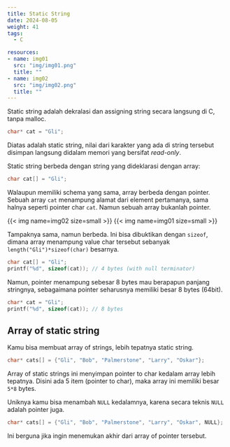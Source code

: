 ```yaml
---
title: Static String
date: 2024-08-05
weight: 41
tags:
  - C

resources:
- name: img01
  src: "img/img01.png"
  title: ""
- name: img02
  src: "img/img02.png"
  title: ""
---
```


Static string adalah dekralasi dan assigning string secara langsung di C, tanpa malloc.

```c
char* cat = "Gli";
```

Diatas adalah static string, nilai dari karakter yang ada di string tersebut disimpan langsung didalam memori yang bersifat *read-only*.

Static string berbeda dengan string yang dideklarasi dengan array:
```c
char cat[] = "Gli";
```

Walaupun memiliki schema yang sama, array berbeda dengan pointer. Sebuah array `cat` menampung alamat dari element pertamanya, sama halnya seperti pointer char `cat`. Namun sebuah array bukanlah pointer.

{{< img name=img02 size=small >}}
{{< img name=img01 size=small >}}

Tampaknya sama, namun berbeda. Ini bisa dibuktikan dengan `sizeof`, dimana array menampung value char tersebut sebanyak `length("Gli")*sizeof(char)` besarnya.

```c
char cat[] = "Gli";
printf("%d", sizeof(cat)); // 4 bytes (with null terminator)
```

Namun, pointer menampung sebesar 8 bytes mau berapapun panjang stringnya, sebagaimana pointer seharusnya memiliki besar 8 bytes (64bit).

```c
char* cat = "Gli";
printf("%d", sizeof(cat)); // 8 bytes
```

## Array of static string

Kamu bisa membuat array of strings, lebih tepatnya static string.

```c
char* cats[] = {"Gli", "Bob", "Palmerstone", "Larry", "Oskar"};
```

Array of static strings ini menyimpan pointer to char kedalam array lebih tepatnya. Disini ada 5 item (pointer to char), maka array ini memiliki besar `5*8` bytes.

Uniknya kamu bisa menambah `NULL` kedalamnya, karena secara teknis `NULL` adalah pointer juga.

```c
char* cats[] = {"Gli", "Bob", "Palmerstone", "Larry", "Oskar", NULL};
```

Ini berguna jika ingin menemukan akhir dari array of pointer tersebut.